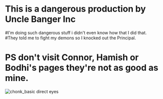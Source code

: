 # This is a dangerous production by Uncle Banger Inc
#I'm doing such dangerous stuff i didn't even know how that I did that.
#They told me to fight my demons so I knocked out the Principal.
# PS don't visit Connor, Hamish or Bodhi's pages they're not as good as mine.
![chonk_basic direct eyes](https://user-images.githubusercontent.com/114275229/194687111-6b79225f-e2d9-405c-980e-0925932e6bc5.jpg)
